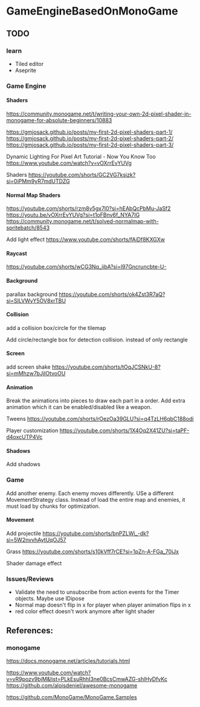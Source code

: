 # GameEngineBasedOnMonoGame

## TODO

### learn

- Tiled editor
- Aseprite

### Game Engine

#### Shaders

https://community.monogame.net/t/writing-your-own-2d-pixel-shader-in-monogame-for-absolute-beginners/10883

https://gmjosack.github.io/posts/my-first-2d-pixel-shaders-part-1/
https://gmjosack.github.io/posts/my-first-2d-pixel-shaders-part-2/
https://gmjosack.github.io/posts/my-first-2d-pixel-shaders-part-3/

Dynamic Lighting For Pixel Art Tutorial - Now You Know Too
https://www.youtube.com/watch?v=vOXrrEvYUVg

Shaders https://youtube.com/shorts/GC2VG7ksizk?si=0iPMm9yR7mdUTDZG

#### Normal Map Shaders
 https://youtube.com/shorts/rzm8v5gx7l0?si=hEAbQcPbMu-JaSf2
 https://youtu.be/vOXrrEvYUVg?si=t1oFBnv6f_NYA7IG
 https://community.monogame.net/t/solved-normalmap-with-spritebatch/8543

Add light effect https://www.youtube.com/shorts/fAiDf8KXGXw

#### Raycast

https://youtube.com/shorts/wCG3Nq_iibA?si=l97Gncruncbte-U-

#### Background

parallax background
https://youtube.com/shorts/ok4Zst3R7aQ?si=SlLVWyY5OV8xrTBU

#### Collision

add a collision box/circle for the tilemap

Add circle/rectangle box for detection collision. instead of only rectangle

#### Screen

add screen shake https://youtube.com/shorts/tOqJCSNkU-8?si=mMhzw7bJjlOtvoOU

#### Animation

Break the animations into pieces to draw each part in a order. Add extra animation which it can be enabled/disabled like a weapon.

Tweens https://youtube.com/shorts/rOezOa39GLU?si=q4TzLH6qbC188odi

Player customization https://youtube.com/shorts/1X4Oq2X41ZU?si=taPF-d4oxcUTP4Vc

#### Shadows

Add shadows

### Game

Add another enemy. Each enemy moves differently. USe a different MovementStrategy class.
Instead of load the entire map and enemies, it must load by chunks for optimization.

#### Movement

Add projectile https://youtube.com/shorts/bnPZLWi_-dk?si=5W2nvvhAytUqOJ57

Grass https://youtube.com/shorts/s10kVff7rCE?si=1pZn-A-FGa_70jJx

Shader damage effect

### Issues/Reviews

- Validate the need to unsubscribe from action events for the Timer objects. Maybe use IDipose
- Normal map doesn't flip in x for player when player animation flips in x
- red color effect doesn't work anymore after light shader

## References:

### monogame

https://docs.monogame.net/articles/tutorials.html

https://www.youtube.com/watch?v=vR9pozv9bjM&list=PLkEsuRhhI3ne0BcsCmwAZG-shlHyDfvKc
 https://github.com/aloisdeniel/awesome-monogame

https://github.com/MonoGame/MonoGame.Samples
